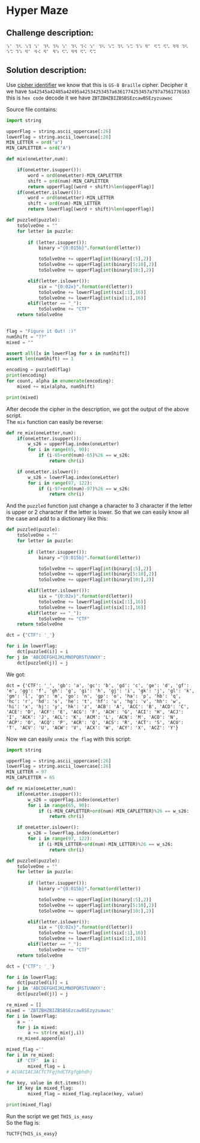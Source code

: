 # Hyper Maze

## Challenge description:
`⠱⠁ ⠹⠣ ⠱⠹ ⠱⠁ ⠹⠣ ⠹⠳ ⠱⠁ ⠹⠣ ⠹⠪ ⠱⠁ ⠹⠣ ⠱⠩ ⠹⠣ ⠱⠩ ⠹⠱ ⠻⠁ ⠫⠩ ⠫⠡ ⠻⠻ ⠹⠣ ⠱⠩ ⠹⠱ ⠻⠁ ⠻⠪ ⠻⠁ ⠻⠱ ⠫⠡ ⠻⠻ ⠫⠡ ⠫⠩`


## Solution description:
Use [cipher identifier](https://www.dcode.fr/cipher-identifier) we know that this is `GS-8 Braille` cipher. Decipher it we have `5a42545a42485a42495a42534253457a6361774253457a797a7561776163` this is `hex code` decode it we have `ZBTZBHZBIZBSBSEzcawBSEzyzuawac`

Source file contains:
```python
import string

upperFlag = string.ascii_uppercase[:26]
lowerFlag = string.ascii_lowercase[:26]
MIN_LETTER = ord("a")
MIN_CAPLETTER = ord("A")

def mix(oneLetter,num):

    if(oneLetter.isupper()):
        word = ord(oneLetter)-MIN_CAPLETTER
        shift = ord(num)-MIN_CAPLETTER
        return upperFlag[(word + shift)%len(upperFlag)]
    if(oneLetter.islower()):
        word = ord(oneLetter)-MIN_LETTER
        shift = ord(num)-MIN_LETTER
        return lowerFlag[(word + shift)%len(upperFlag)]

def puzzled(puzzle):
    toSolveOne = ""
    for letter in puzzle:
    
        if (letter.isupper()):
            binary ="{0:015b}".format(ord(letter))

            toSolveOne += upperFlag[int(binary[:5],2)]
            toSolveOne += upperFlag[int(binary[5:10],2)]
            toSolveOne += upperFlag[int(binary[10:],2)]

        elif(letter.islower()):
            six = "{0:02x}".format(ord(letter))
            toSolveOne += lowerFlag[int(six[:1],16)]
            toSolveOne += lowerFlag[int(six[1:],16)]
        elif(letter == "_"):
            toSolveOne += "CTF"  
    return toSolveOne   

    
flag = "Figure it Out! :)"
numShift = "??"
mixed = ""

assert all([x in lowerFlag for x in numShift])
assert len(numShift) == 1

encoding = puzzled(flag)
print(encoding)
for count, alpha in enumerate(encoding):
    mixed += mix(alpha, numShift)

print(mixed)
```

After decode the cipher in the description, we got the output of the above script.  
The `mix` function can easily be reverse:
```python
def re_mix(oneLetter,num):
    if(oneLetter.isupper()):
        w_s26 = upperFlag.index(oneLetter)
        for i in range(65, 90):
            if (i-65+ord(num)-65)%26 == w_s26:
                return chr(i)

    if oneLetter.islower():
        w_s26 = lowerFlag.index(oneLetter)
        for i in range(97, 122):
            if (i-97+ord(num)-97)%26 == w_s26:
                return chr(i)
```

And the `puzzled` function just change a character to 3 character if the letter is upper or 2 character if the letter is lower. So that we can easily know all the case and add to a dictionary like this:
```python
def puzzled(puzzle):
    toSolveOne = ""
    for letter in puzzle:
    
        if (letter.isupper()):
            binary ="{0:015b}".format(ord(letter))

            toSolveOne += upperFlag[int(binary[:5],2)]
            toSolveOne += upperFlag[int(binary[5:10],2)]
            toSolveOne += upperFlag[int(binary[10:],2)]

        elif(letter.islower()):
            six = "{0:02x}".format(ord(letter))
            toSolveOne += lowerFlag[int(six[:1],16)]
            toSolveOne += lowerFlag[int(six[1:],16)]
        elif(letter == "_"):
            toSolveOne += "CTF"  
    return toSolveOne   

dct = {"CTF": '_'}

for i in lowerFlag:
    dct[puzzled(i)] = i
for j in 'ABCDEFGHIJKLMNOPQRSTUVWXY':
    dct[puzzled(j)] = j
```
We got:  
```
dct = {'CTF': '_', 'gb': 'a', 'gc': 'b', 'gd': 'c', 'ge': 'd', 'gf': 'e', 'gg': 'f', 'gh': 'g', 'gi': 'h', 'gj': 'i', 'gk': 'j', 'gl': 'k', 'gm': 'l', 'gn': 'm', 'go': 'n', 'gp': 'o', 'ha': 'p', 'hb': 'q', 'hc': 'r', 'hd': 's', 'he': 't', 'hf': 'u', 'hg': 'v', 'hh': 'w', 'hi': 'x', 'hj': 'y', 'hk': 'z', 'ACB': 'A', 'ACC': 'B', 'ACD': 'C', 'ACE': 'D', 'ACF': 'E', 'ACG': 'F', 'ACH': 'G', 'ACI': 'H', 'ACJ': 'I', 'ACK': 'J', 'ACL': 'K', 'ACM': 'L', 'ACN': 'M', 'ACO': 'N', 'ACP': 'O', 'ACQ': 'P', 'ACR': 'Q', 'ACS': 'R', 'ACT': 'S', 'ACU': 'T', 'ACV': 'U', 'ACW': 'V', 'ACX': 'W', 'ACY': 'X', 'ACZ': 'Y'}
```
Now we can easily `unmix the flag` with this script:

```python
import string

upperFlag = string.ascii_uppercase[:26]
lowerFlag = string.ascii_lowercase[:26]
MIN_LETTER = 97
MIN_CAPLETTER = 65

def re_mix(oneLetter,num):
    if(oneLetter.isupper()):
        w_s26 = upperFlag.index(oneLetter)
        for i in range(65, 90):
            if (i-MIN_CAPLETTER+ord(num)-MIN_CAPLETTER)%26 == w_s26:
                return chr(i)

    if oneLetter.islower():
        w_s26 = lowerFlag.index(oneLetter)
        for i in range(97, 122):
            if (i-MIN_LETTER+ord(num)-MIN_LETTER)%26 == w_s26:
                return chr(i)

def puzzled(puzzle):
    toSolveOne = ""
    for letter in puzzle:
    
        if (letter.isupper()):
            binary ="{0:015b}".format(ord(letter))

            toSolveOne += upperFlag[int(binary[:5],2)]
            toSolveOne += upperFlag[int(binary[5:10],2)]
            toSolveOne += upperFlag[int(binary[10:],2)]

        elif(letter.islower()):
            six = "{0:02x}".format(ord(letter))
            toSolveOne += lowerFlag[int(six[:1],16)]
            toSolveOne += lowerFlag[int(six[1:],16)]
        elif(letter == "_"):
            toSolveOne += "CTF"  
    return toSolveOne   

dct = {"CTF": '_'}

for i in lowerFlag:
    dct[puzzled(i)] = i
for j in 'ABCDEFGHIJKLMNOPQRSTUVWXY':
    dct[puzzled(j)] = j

re_mixed = []
mixed = 'ZBTZBHZBIZBSBSEzcawBSEzyzuawac'
for i in lowerFlag:
    a = ''
    for j in mixed:
        a += str(re_mix(j,i))
    re_mixed.append(a)

mixed_flag =''
for i in re_mixed:
    if 'CTF'  in i:
        mixed_flag = i
# ACUACIACJACTCTFgjhdCTFgfgbhdhj

for key, value in dct.items():
    if key in mixed_flag:
        mixed_flag = mixed_flag.replace(key, value)

print(mixed_flag)
```
Run the script we get `THIS_is_easy`  
So the flag is:
```
TUCTF{THIS_is_easy}
```
